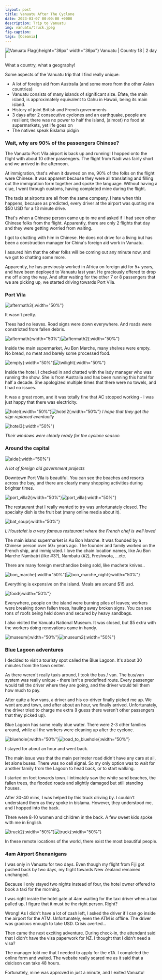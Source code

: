 ```yaml
---
layout: post
title: Vanuatu After The Cyclone
date: 2023-03-07 00:00:00 +0000
description: Trip to Vanuatu
img: vanuatu/truck.jpeg
fig-caption:
tags: [Oceania]
---
```


![Vanuatu Flag]({{site.baseurl}}/assets/img/flags/4x3/vu.svg){:height="36px" width="36px"} Vanuatu \| Country 18 \| 2 day \| 

What a country, what a geography! 

Some aspects of the Vanuatu trip that I find really unique:
* A lot of foreign aid from Australia (and some more from the other Asian countries)
* Vanuatu consists of many islands of significant size. Efate, the main island, is approximately equivalent to Oahu in Hawaii, being its main island.
* History of joint British and French governments 
* 3 days after 2 consecutive cyclones and an earthquake, people are resilient; there was no power to half the island, (almost) no food at supermarkets, yet life goes on
* The natives speak Bislama pidgin

### Wait, why are 90% of the passengers Chinese? 

The Vanuatu Port Vila airport is back up and running! I hopped onto the flight with about 10 other passengers. The flight from Nadi was fairly short and we arrived in the afternoon. 

At immigration, that's when it dawned on me, 90% of the folks on the flight were Chinese. It was apparent because they were all translating and filling out the immigration form together and spoke the language. Without having a clue, I went through customs, having completed mine during the flight. 

The taxis at airports are all from the same company. I hate when this happens, because as predicted, every driver at the airport was quoting me $50 USD for a 13 minute drive.

That's when a Chinese person came up to me and asked if I had seen other Chinese folks from the flight. Apparently, there are only 2 flights that day and they were getting worried from waiting. 

I got to chatting with him in Chinese. He does not drive for a living but has been a construction manager for China's foreign aid work in Vanuatu. 

I assured him that the other folks will be coming out any minute now, and we got to chatting some more.

Apparently, he has previously worked in Africa on foreign aid for 5+ years, and have been deployed to Vanuatu last year. He graciously offered to drop me off along the way. And after waiting for the other 7 or 8 passengers that we are picking up, we started driving towards Port Vila. 

### Port Vila 

![aftermath3]({{site.baseurl}}/assets/img/vanuatu/aftermath3.jpeg){:width="50%"}

It wasn't pretty. 

Trees had no leaves. Road signs were down everywhere. And roads were constricted from fallen debris. 

![aftermath]({{site.baseurl}}/assets/img/vanuatu/aftermath.jpeg){:width="50%"}![aftermath2]({{site.baseurl}}/assets/img/vanuatu/aftermath2.jpeg){:width="50%"}

Inside the main supermarket, Au Bon Marche, many shelves were empty. No bread, no meat and barely some processed food. 

![empty]({{site.baseurl}}/assets/img/vanuatu/empty.jpeg){:width="50%"}![twilight]({{site.baseurl}}/assets/img/vanuatu/twilight.jpeg){:width="50%"}

Inside the hotel, I checked in and chatted with the lady manager who was running the show. She is from Australia and has been running this hotel for half a decade. She apologized multiple times that there were no towels, and I had no issues. 

It was a great room, and it was totally fine that AC stopped working - I was just happy that there was electricity. 

![hotel]({{site.baseurl}}/assets/img/vanuatu/hotel.jpeg){:width="50%"}![hotel2]({{site.baseurl}}/assets/img/vanuatu/hotel2.jpeg){:width="50%"}
*I hope that they got the sign replaced eventually*

![hotel3]({{site.baseurl}}/assets/img/vanuatu/hotel3.jpeg){:width="50%"}

*Their windows were clearly ready for the cyclone season*

### Around the capital

![aide]({{site.baseurl}}/assets/img/vanuatu/aide.jpeg){:width="50%"}

*A lot of foreign aid government projects* 

Downtown Port Vila is beautiful. You can see the beaches and resorts across the bay, and there are clearly many shopping activities during brighter times. 

![port_villa2]({{site.baseurl}}/assets/img/vanuatu/port_villa2.jpeg){:width="50%"}![port_villa]({{site.baseurl}}/assets/img/vanuatu/port_villa.jpeg){:width="50%"}

The restaurant that I really wanted to try was unfortunately closed. The specialty dish is the fruit bat (many online media about it).

![bat_soup]({{site.baseurl}}/assets/img/vanuatu/bat_soup.jpeg){:width="50%"}

*L'Houstalet is a very famous restaurant where the French chef is well loved*

The main island supermarket is Au Bon Marche. It was founded by a Chinese person over 50+ years ago. The founder and family worked on the French ship, and immigrated. I love the chain location names, like Au Bon Marche Nambatri (like #3?), Nambatu (#2), Freshwota, ...etc. 

There are many foreign merchandise being sold, like machete knives..

![bon_marche]({{site.baseurl}}/assets/img/vanuatu/bon_marche.jpeg){:width="50%"}![bon_marche_night]({{site.baseurl}}/assets/img/vanuatu/bon_marche_night.jpeg){:width="50%"}

Everything is expensive on the island. Meals are around $15 usd. 

![food]({{site.baseurl}}/assets/img/vanuatu/food.jpeg){:width="50%"}

Everywhere, people on the island were burning piles of leaves; workers were breaking down fallen trees, hauling away broken signs. You can see tons of roofs being held down and secured by heavy sandbags.  

I also visited the Vanuatu National Museum. It was closed, but $5 extra with the workers doing renovations came in handy. 

![museum]({{site.baseurl}}/assets/img/vanuatu/museum.jpeg){:width="50%"}![museum2]({{site.baseurl}}/assets/img/vanuatu/museum2.jpeg){:width="50%"}

### Blue Lagoon adventures 

I decided to visit a touristy spot called the Blue Lagoon. It's about 30 minutes from the town center. 

As there weren't really taxis around, I took the bus / van. The bus/van system was really unique - there isn't a predefined route. Every passenger would tell the driver where they are going, and the driver would tell them how much to pay. 

After quite a few vans, a driver and his co-driver finally picked me up. We went around town, and after about an hour, we finally arrived. Unfortunately, the driver tried to charge me extra (I guess there weren't other passengers that they picked up).

Blue Lagoon has some really blue water. There were 2-3 other families around, while all the workers were cleaning up after the cyclone. 

![bluehole]({{site.baseurl}}/assets/img/vanuatu/bluehole.jpeg){:width="50%"}![road_to_bluehole]({{site.baseurl}}/assets/img/vanuatu/road_to_bluehole.jpeg){:width="50%"}

I stayed for about an hour and went back. 

The main issue was that the main perimeter road didn't have any cars at all, let alone buses. There was no cell signal. So my only option was to wait for another family from the Lagoon to head back, or to start walking. 

I started on foot towards town. I intimately saw the white sand beaches, the fallen trees, the flooded roads and slightly damaged but still standing houses. 

After 30-40 mins, I was helped by this truck driving by. I couldn't understand them as they spoke in bislama. However, they understood me, and I hopped into the back. 

There were 8-10 women and children in the back. A few sweet kids spoke with me in English. 

![truck2]({{site.baseurl}}/assets/img/vanuatu/truck2.jpeg){:width="50%"}![truck]({{site.baseurl}}/assets/img/vanuatu/truck.jpeg){:width="50%"}


In these remote locations of the world, there exist the most beautiful people.

### 4am Airport Shenanigans

I was only in Vanuatu for two days. Even though my flight from Fiji got pushed back by two days, my flight towards New Zealand remained unchanged. 

Because I only stayed two nights instead of four, the hotel owner offered to book a taxi for the morning. 

I was right inside the hotel gate at 4am waiting for the taxi driver when a taxi pulled up. I figure that it must be the right person. Right? 

Wrong! As I didn't have a lot of cash left, I asked the driver if I can go inside the airport for the ATM. Unfortunately, even the ATM is offline. The driver was gracious enough to take USD. Crisis averted...

Then came the next exciting adventure. During check-in, the attendant said that I didn't have the visa paperwork for NZ. I thought that I didn't need a visa? 

The manager told me that I needed to apply for the eTA. I completed the online form and waited. The website really scared me as it said that a deicison can take 48 hours. 

Fortunately, mine was approved in just a minute, and I exited Vanuatu! 
